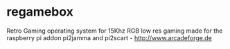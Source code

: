 # regamebox
Retro Gaming operating system for 15Khz RGB low res gaming made for the raspberry pi addon pi2jamma and pi2scart - http://www.arcadeforge.de
